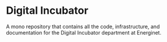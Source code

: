 # Digital Incubator

A mono repository that contains all the code, infrastructure, and documentation for the Digital Incubator department at Energinet.
